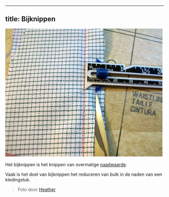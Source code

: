 ***

## title: Bijknippen

![Naadtoeslag wordt bijgeknipt](trimming.jpg)

Het bijknippen is het knippen van overmatige [naadwaarde](/docs/sewing/seam-allowance).

Vaak is het doel van bijknippen het reduceren van bulk in de naden van een kledingstuk.

> Foto door [Heather](http://www.feathersflights.com/2011/02/trimming-and-grading-seams.html)

